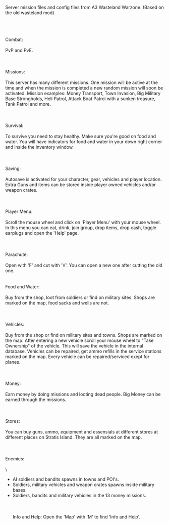 Server mission files and config files from A3 Wasteland Warzone. (Based on the old wasteland mod)
\
\
\
\
\
Combat: 
\
\
PvP and PvE.
\
\
\
\
Missions:
\
\
This server has many different missions. One mission will be active at the time and when the mission is completed a new random mission will soon be activated.
Mission examples: Money Transport, Town Invasion, Big Military Base Strongholds, Heli Patrol, Attack Boat Patrol with a sunken treasure, Tank Patrol and more.
\
\
\
\
Survival: 
\
\
To survive you need to stay healthy. Make sure you're good on food and water. 
You will have indicators for food and water in your down right corner and inside the inventory window.
\
\
\
\
Saving: 
\
\
Autosave is activated for your character, gear, vehicles and player location. Extra Guns and items can be stored inside player owned vehicles and/or weapon crates.
\
\
\
\
Player Menu:
\
\
Scroll the mouse wheel and click on 'Player Menu' with your mouse wheel. In this menu you can eat, drink, join group, drop items, drop cash, toggle earplugs and open the 'Help' page.
\
\
\
\
Parachute: 
\
\
Open with 'F' and cut with 'V'. 
You can open a new one after cutting the old one.
\
\
\
Food and Water: 
\
\
Buy from the shop, loot from soldiers or find on military sites. 
Shops are marked on the map, food sacks and wells are not.
\
\
\
\
Vehicles: 
\
\
Buy from the shop or find on military sites and towns. Shops are marked on the map.
After entering a new vehicle scroll your mouse wheel to "Take Ownership" of the vehicle. This will save the vehicle in the internal database.
Vehicles can be repaired, get ammo refills in the service stations marked on the map. Every vehicle can be repaired/serviced exept for planes.
\
\
\
\
Money: 
\
\
Earn money by doing missions and looting dead people.
Big Money can be earned through the missions.
\
\
\
\
Stores: 
\
\
You can buy guns, ammo, equipment and essensials at different stores at different places on Stratis Island. 
They are all marked on the map.
\
\
\
\
Enemies:
\
\
\
- AI soldiers and bandits spawns in towns and POI's. 
- Soldiers, military vehicles and weapon crates spawns inside military bases.
- Soldiers, bandits and military vehicles in the 13 money missions.
\
\
\
\
Info and Help: 
Open the 'Map' with 'M' to find 'Info and Help'.
